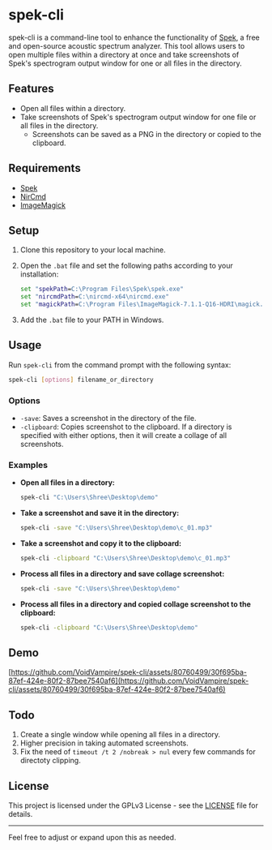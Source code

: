 # spek-cli

spek-cli is a command-line tool to enhance the functionality of [Spek](https://www.spek.cc/), a free and open-source acoustic spectrum analyzer. This tool allows users to open multiple files within a directory at once and take screenshots of Spek's spectrogram output window for one or all files in the directory.

## Features

- Open all files within a directory.
- Take screenshots of Spek's spectrogram output window for one file or all files in the directory.
  - Screenshots can be saved as a PNG in the directory or copied to the clipboard.

## Requirements

- [Spek](https://www.spek.cc/)
- [NirCmd](https://www.nirsoft.net/utils/nircmd.html)
- [ImageMagick](https://imagemagick.org/)

## Setup

1. Clone this repository to your local machine.

2. Open the `.bat` file and set the following paths according to your installation:

    ```bat
    set "spekPath=C:\Program Files\Spek\spek.exe"
    set "nircmdPath=C:\nircmd-x64\nircmd.exe"
    set "magickPath=C:\Program Files\ImageMagick-7.1.1-Q16-HDRI\magick.exe"
    ```

3. Add the `.bat` file to your PATH in Windows.

## Usage

Run `spek-cli` from the command prompt with the following syntax:

```sh
spek-cli [options] filename_or_directory
```

### Options

- `-save`: Saves a screenshot in the directory of the file.
- `-clipboard`: Copies screenshot to the clipboard.
If a directory is specified with either options, then it will create a collage of all screenshots.

### Examples

- **Open all files in a directory:**

    ```sh
    spek-cli "C:\Users\Shree\Desktop\demo"
    ```

- **Take a screenshot and save it in the directory:**

    ```sh
    spek-cli -save "C:\Users\Shree\Desktop\demo\c_01.mp3"
    ```

- **Take a screenshot and copy it to the clipboard:**

    ```sh
    spek-cli -clipboard "C:\Users\Shree\Desktop\demo\c_01.mp3"
    ```

- **Process all files in a directory and save collage screenshot:**

    ```sh
    spek-cli -save "C:\Users\Shree\Desktop\demo"
    ```

- **Process all files in a directory and copied collage screenshot to the clipboard:**

    ```sh
    spek-cli -clipboard "C:\Users\Shree\Desktop\demo"
    ```
  

## Demo

[https://github.com/VoidVampire/spek-cli/assets/80760499/30f695ba-87ef-424e-80f2-87bee7540af6](https://github.com/VoidVampire/spek-cli/assets/80760499/30f695ba-87ef-424e-80f2-87bee7540af6)

## Todo

1. Create a single window while opening all files in a directory.
2. Higher precision in taking automated screenshots.
3. Fix the need of `timeout /t 2 /nobreak > nul` every few commands for directoty clipping.
   
## License

This project is licensed under the GPLv3 License - see the [LICENSE](LICENSE) file for details.

---

Feel free to adjust or expand upon this as needed.
